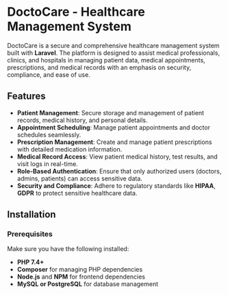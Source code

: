 # DoctoCare - Healthcare Management System

DoctoCare is a secure and comprehensive healthcare management system built with **Laravel**. The platform is designed to assist medical professionals, clinics, and hospitals in managing patient data, medical appointments, prescriptions, and medical records with an emphasis on security, compliance, and ease of use.

## Features

- **Patient Management**: Secure storage and management of patient records, medical history, and personal details.
- **Appointment Scheduling**: Manage patient appointments and doctor schedules seamlessly.
- **Prescription Management**: Create and manage patient prescriptions with detailed medication information.
- **Medical Record Access**: View patient medical history, test results, and visit logs in real-time.
- **Role-Based Authentication**: Ensure that only authorized users (doctors, admins, patients) can access sensitive data.
- **Security and Compliance**: Adhere to regulatory standards like **HIPAA**, **GDPR** to protect sensitive healthcare data.

## Installation

### Prerequisites

Make sure you have the following installed:

- **PHP 7.4+**
- **Composer** for managing PHP dependencies
- **Node.js** and **NPM** for frontend dependencies
- **MySQL or PostgreSQL** for database management

